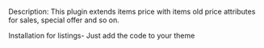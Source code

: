Description: This plugin extends items price with items old price attributes for sales, special offer and so on.

Installation for listings- Just add the code to your theme
<span style="float:none" class="price"><s><?php osc_run_hook('item_oldprice'); ?></s></span>
